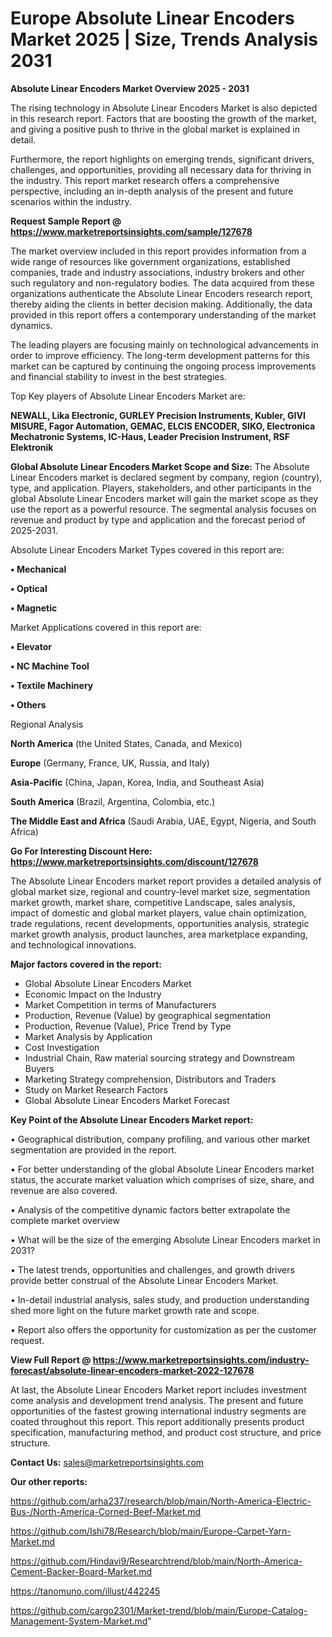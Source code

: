  # Europe Absolute Linear Encoders Market 2025 | Size, Trends Analysis 2031

<Strong> Absolute Linear Encoders Market Overview 2025 - 2031</strong>

The rising technology in Absolute Linear Encoders Market is also depicted in this research report. Factors that are boosting the growth of the market, and giving a positive push to thrive in the global market is explained in detail.

Furthermore, the report highlights on emerging trends, significant drivers, challenges, and opportunities, providing all necessary data for thriving in the industry. This report market research offers a comprehensive perspective, including an in-depth analysis of the present and future scenarios within the industry.

<strong>Request Sample Report @ <a href=https://www.marketreportsinsights.com/sample/127678>https://www.marketreportsinsights.com/sample/127678</a></strong>

The market overview included in this report provides information from a wide range of resources like government organizations, established companies, trade and industry associations, industry brokers and other such regulatory and non-regulatory bodies. The data acquired from these organizations authenticate the Absolute Linear Encoders research report, thereby aiding the clients in better decision making. Additionally, the data provided in this report offers a contemporary understanding of the market dynamics.

The leading players are focusing mainly on technological advancements in order to improve efficiency. The long-term development patterns for this market can be captured by continuing the ongoing process improvements and financial stability to invest in the best strategies.

Top Key players of Absolute Linear Encoders Market are:

<strong>NEWALL, Lika Electronic, GURLEY Precision Instruments, Kubler, GIVI MISURE, Fagor Automation, GEMAC, ELCIS ENCODER, SIKO, Electronica Mechatronic Systems, IC-Haus, Leader Precision Instrument, RSF Elektronik</strong>

<strong><b>Global Absolute Linear Encoders Market Scope and Size:</b></strong>
The Absolute Linear Encoders market is declared segment by company, region (country), type, and application. Players, stakeholders, and other participants in the global Absolute Linear Encoders market will gain the market scope as they use the report as a powerful resource. The segmental analysis focuses on revenue and product by type and application and the forecast period of 2025-2031.

Absolute Linear Encoders Market Types covered in this report are:

<strong>• Mechanical

• Optical

• Magnetic</strong>

Market Applications covered in this report are:

<strong>• Elevator

• NC Machine Tool

• Textile Machinery

• Others</strong> 

Regional Analysis

<strong>North America</strong> (the United States, Canada, and Mexico)

<strong>Europe</strong> (Germany, France, UK, Russia, and Italy)

<strong>Asia-Pacific</strong> (China, Japan, Korea, India, and Southeast Asia)

<strong>South America</strong> (Brazil, Argentina, Colombia, etc.)

<strong>The Middle East and Africa</strong> (Saudi Arabia, UAE, Egypt, Nigeria, and South Africa)

<strong>Go For Interesting Discount Here: <a href=https://www.marketreportsinsights.com/discount/127678>https://www.marketreportsinsights.com/discount/127678</a></strong>

The Absolute Linear Encoders market report provides a detailed analysis of global market size, regional and country-level market size, segmentation market growth, market share, competitive Landscape, sales analysis, impact of domestic and global market players, value chain optimization, trade regulations, recent developments, opportunities analysis, strategic market growth analysis, product launches, area marketplace expanding, and technological innovations.

<strong><b>Major factors covered in the report:</b></strong>
<ul>
  <li>Global Absolute Linear Encoders Market </li>
  <li>Economic Impact on the Industry</li>
  <li>Market Competition in terms of Manufacturers</li>
  <li>Production, Revenue (Value) by geographical segmentation</li>
  <li>Production, Revenue (Value), Price Trend by Type</li>
  <li>Market Analysis by Application</li>
  <li>Cost Investigation</li>
  <li>Industrial Chain, Raw material sourcing strategy and Downstream Buyers</li>
  <li>Marketing Strategy comprehension, Distributors and Traders</li>
  <li>Study on Market Research Factors</li>
  <li>Global Absolute Linear Encoders Market Forecast</li>
</ul>

<strong><b>Key Point of the Absolute Linear Encoders Market report:</b></strong>

• Geographical distribution, company profiling, and various other market segmentation are provided in the report.

• For better understanding of the global Absolute Linear Encoders market status, the accurate market valuation which comprises of size, share, and revenue are also covered.

• Analysis of the competitive dynamic factors better extrapolate the complete market overview

• What will be the size of the emerging Absolute Linear Encoders market in 2031?

• The latest trends, opportunities and challenges, and growth drivers provide better construal of the Absolute Linear Encoders Market.

• In-detail industrial analysis, sales study, and production understanding shed more light on the future market growth rate and scope.

• Report also offers the opportunity for customization as per the customer request.

<strong><b>View Full Report @ <a href=https://www.marketreportsinsights.com/industry-forecast/absolute-linear-encoders-market-2022-127678>https://www.marketreportsinsights.com/industry-forecast/absolute-linear-encoders-market-2022-127678</a></b></strong>


At last, the Absolute Linear Encoders Market report includes investment come analysis and development trend analysis. The present and future opportunities of the fastest growing international industry segments are coated throughout this report. This report additionally presents product specification, manufacturing method, and product cost structure, and price structure.

<strong>Contact Us:</strong>
sales@marketreportsinsights.com

<strong>Our other reports:</strong>

<a href=https://github.com/arha237/research/blob/main/North-America-Electric-Bus-/North-America-Corned-Beef-Market.md>https://github.com/arha237/research/blob/main/North-America-Electric-Bus-/North-America-Corned-Beef-Market.md</a>

<a href=https://github.com/Ishi78/Research/blob/main/Europe-Carpet-Yarn-Market.md>https://github.com/Ishi78/Research/blob/main/Europe-Carpet-Yarn-Market.md</a>

<a href=https://github.com/Hindavi9/Researchtrend/blob/main/North-America-Cement-Backer-Board-Market.md>https://github.com/Hindavi9/Researchtrend/blob/main/North-America-Cement-Backer-Board-Market.md</a>

<a href=https://tanomuno.com/illust/442245>https://tanomuno.com/illust/442245</a>

<a href=https://github.com/cargo2301/Market-trend/blob/main/Europe-Catalog-Management-System-Market.md>https://github.com/cargo2301/Market-trend/blob/main/Europe-Catalog-Management-System-Market.md</a>"
